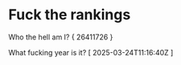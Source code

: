# Fuck the rankings

Who the hell am I?
{ 26411726 }

What fucking year is it?
[ 2025-03-24T11:16:40Z ]
